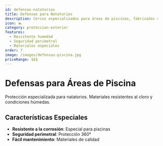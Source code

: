 ```yaml
---
id: defensas-natatorios
title: Defensas para Natatorios
description: Cercos especializados para áreas de piscinas, fabricados con materiales resistentes al agua y productos químicos.
icon: 🏊
category: proteccion-exterior
features:
  - Resistente humedad
  - Seguridad perimetral
  - Materiales especiales
order: 7
image: /images/defensas-piscina.jpg
priceRange: $$$
---
```


# Defensas para Áreas de Piscina

Protección especializada para natatorios. Materiales resistentes al cloro y condiciones húmedas.

## Características Especiales

- **Resistente a la corrosión**: Especial para piscinas
- **Seguridad perimetral**: Protección 360°
- **Fácil mantenimiento**: Materiales de calidad
